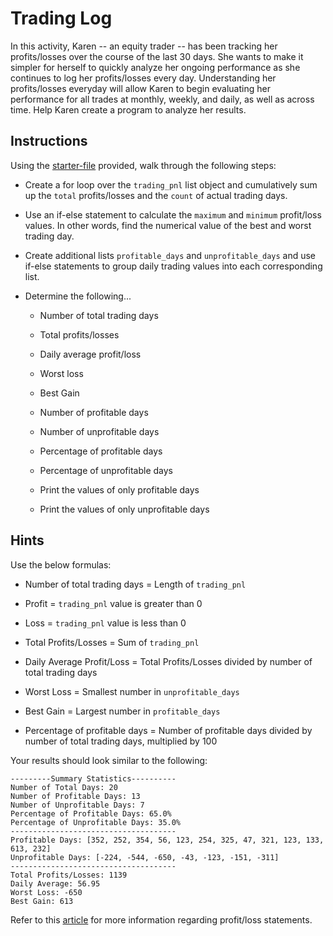 # Trading Log

In this activity, Karen -- an equity trader -- has been tracking her profits/losses over the course of the last 30 days. She wants to make it simpler for herself to quickly analyze her ongoing performance as she continues to log her profits/losses every day. Understanding her profits/losses everyday will allow Karen to begin evaluating her performance for all trades at monthly, weekly, and daily, as well as across time. Help Karen create a program to analyze her results.

## Instructions

Using the [starter-file](Unsolved/trading_log.py) provided, walk through the following steps:

* Create a for loop over the `trading_pnl` list object and cumulatively sum up the `total` profits/losses and the `count` of actual trading days.

* Use an if-else statement to calculate the `maximum` and `minimum` profit/loss values. In other words, find the numerical value of the best and worst trading day.

* Create additional lists `profitable_days` and `unprofitable_days` and use if-else statements to group daily trading values into each corresponding list.

* Determine the following...

  * Number of total trading days

  * Total profits/losses

  * Daily average profit/loss

  * Worst loss

  * Best Gain

  * Number of profitable days

  * Number of unprofitable days

  * Percentage of profitable days

  * Percentage of unprofitable days

  * Print the values of only profitable days

  * Print the values of only unprofitable days

## Hints

Use the below formulas:

* Number of total trading days = Length of `trading_pnl`

* Profit = `trading_pnl` value is greater than 0

* Loss = `trading_pnl` value is less than 0

* Total Profits/Losses = Sum of `trading_pnl`

* Daily Average Profit/Loss = Total Profits/Losses divided by number of total trading days

* Worst Loss = Smallest number in `unprofitable_days`

* Best Gain = Largest number in `profitable_days`

* Percentage of profitable days = Number of profitable days divided by number of total trading days, multiplied by 100

Your results should look similar to the following:

```
---------Summary Statistics----------
Number of Total Days: 20
Number of Profitable Days: 13
Number of Unprofitable Days: 7
Percentage of Profitable Days: 65.0%
Percentage of Unprofitable Days: 35.0%
-------------------------------------
Profitable Days: [352, 252, 354, 56, 123, 254, 325, 47, 321, 123, 133, 613, 232]
Unprofitable Days: [-224, -544, -650, -43, -123, -151, -311]
-------------------------------------
Total Profits/Losses: 1139
Daily Average: 56.95
Worst Loss: -650
Best Gain: 613
```

Refer to this [article](https://www.investopedia.com/terms/p/plstatement.asp) for more information regarding profit/loss statements.
